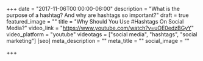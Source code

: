 +++
date = "2017-11-06T00:00:00-06:00"
description = "What is the purpose of a hashtag? And why are hashtags so important?"
draft = true
featured_image = ""
title = "Why Should You Use #Hashtags On Social Media?"
video_link = "https://www.youtube.com/watch?v=uOE0edzBGyY"
video_platform = "youtube"
videotags = ["social media", "hashtags", "social marketing"]
[seo]
meta_description = ""
meta_title = ""
social_image = ""

+++
